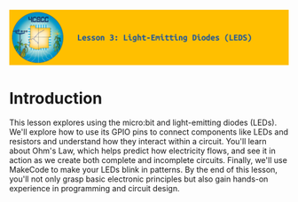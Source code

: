 ![header-lesson-03](assets/header-lesson-03.png)

# Introduction

This lesson explores using the micro:bit and light-emitting diodes (LEDs). We'll explore how to use its GPIO pins to connect components like LEDs and resistors and understand how they interact within a circuit. You'll learn about Ohm's Law, which helps predict how electricity flows, and see it in action as we create both complete and incomplete circuits. Finally, we'll use MakeCode to make your LEDs blink in patterns. By the end of this lesson, you'll not only grasp basic electronic principles but also gain hands-on experience in programming and circuit design.